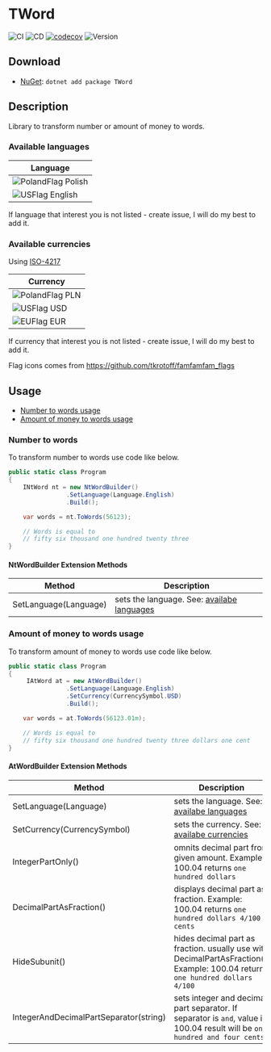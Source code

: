 # TWord

![CI](https://github.com/szyn33k/TWord/workflows/Continuous-Integration/badge.svg)
![CD](https://github.com/szyn33k/TWord/workflows/Continuous-Delivery/badge.svg)
[![codecov](https://codecov.io/gh/szyn33k/TWord/branch/master/graph/badge.svg?token=4T0U8LOPUV)](https://codecov.io/gh/szyn33k/TWord)
![Version](https://img.shields.io/nuget/v/TWord?label=Version&logo=nuget)

## Download

- [NuGet](https://nuget.org/packages/TWord): `dotnet add package TWord`

## Description

Library to transform number or amount of money to words.

### Available languages

|  Language  | 
| ------------ | 
|  ![PolandFlag](https://raw.githubusercontent.com/tkrotoff/famfamfam_flags/master/pl.png) Polish | 
|  ![USFlag](https://raw.githubusercontent.com/tkrotoff/famfamfam_flags/master/us.png) English | 

If language that interest you is not listed - create issue, I will do my best to add it.

### Available currencies

Using [ISO-4217](https://www.iso.org/iso-4217-currency-codes.html)

|  Currency  | 
| ------------ | 
|  ![PolandFlag](https://raw.githubusercontent.com/tkrotoff/famfamfam_flags/master/pl.png) PLN | 
|  ![USFlag](https://raw.githubusercontent.com/tkrotoff/famfamfam_flags/master/us.png) USD | 
| ![EUFlag](https://raw.githubusercontent.com/tkrotoff/famfamfam_flags/master/eu.png) EUR |

If currency that interest you is not listed - create issue, I will do my best to add it.

Flag icons comes from https://github.com/tkrotoff/famfamfam_flags

## Usage

- [Number to words usage](#number-to-words-usage)
- [Amount of money to words usage](#amount-of-money-to-words-usage)

### Number to words

To transform number to words use code like below.

```c#
public static class Program
{
	INtWord nt = new NtWordBuilder()
                .SetLanguage(Language.English)
                .Build(); 

	var words = nt.ToWords(56123);

	// Words is equal to 
	// fifty six thousand one hundred twenty three
}
```

#### NtWordBuilder Extension Methods

| Method  | Description  |
| ------------ | ------------ |
| SetLanguage(Language)  | sets the language. See: [availabe languages](#available-languages)  |


### Amount of money to words usage

To transform amount of money to words use code like below.

```c#
public static class Program
{
	 IAtWord at = new AtWordBuilder()
                .SetLanguage(Language.English)
                .SetCurrency(CurrencySymbol.USD)
                .Build(); 

	var words = at.ToWords(56123.01m);

	// Words is equal to
	// fifty six thousand one hundred twenty three dollars one cent
}
```

#### AtWordBuilder Extension Methods

| Method  | Description  |
| ------------ | ------------ |
| SetLanguage(Language)  | sets the language. See: [availabe languages](#available-languages)  |
| SetCurrency(CurrencySymbol)  | sets the currency. See: [availabe currencies](#available-currencies)  |
| IntegerPartOnly()  | omnits decimal part from given amount. Example: 100.04 returns `one hundred dollars`  |
| DecimalPartAsFraction()  | displays decimal part as fraction. Example: 100.04 returns `one hundred dollars 4/100 cents`  |
| HideSubunit()  | hides decimal part as fraction. usually use with DecimalPartAsFraction(). Example: 100.04 returns `one hundred dollars 4/100`  |
| IntegerAndDecimalPartSeparator(string) | sets integer and decimal part separator. If separator is `and`, value is 100.04 result will be  `one hundred and four cents` |
